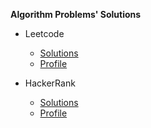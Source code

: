 **Algorithm Problems' Solutions**


* Leetcode
    * [Solutions](https://github.com/kaushikacharya/leetcode)
    * [Profile](https://leetcode.com/kaushik_acharya/)
    
* HackerRank
    * [Solutions](./online_judge/hackerrank)
    * [Profile](https://www.hackerrank.com/kaushik_acharya)

